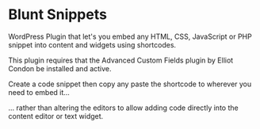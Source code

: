 Blunt Snippets
==============

WordPress Plugin that let's you embed any HTML, CSS, JavaScript or PHP snippet into content and widgets using shortcodes.

This plugin requires that the Advanced Custom Fields plugin by Elliot Condon be installed and active.

Create a code snippet then copy any paste the shortcode to wherever you need to embed it...

... rather than altering the editors to allow adding code directly into the content editor or text widget.
